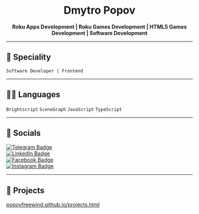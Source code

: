 <div align="center">

# Dmytro Popov

**Roku Apps Development | Roku Games Development | HTML5 Games Development | Software Development**

</div>

---

## 👷 Speciality  
`Software Developer | Frontend`

---

## 🧑‍💻 Languages  
`Brightscript` `SceneGraph` `JavaScript` `TypeScript`

---

## 💬 Socials  
[![Telegram Badge](https://img.shields.io/badge/Telegram-%231DA1F2.svg?style=flat&logo=telegram&logoColor=white)](https://telegram.me/popovfreewind)  
[![LinkedIn Badge](https://img.shields.io/badge/LinkedIn-0A66C2?style=flat&logo=linkedin&logoColor=white)](https://www.linkedin.com/in/popov-dmytro-dev/)  
[![Facebook Badge](https://img.shields.io/badge/Facebook-1877F2?style=flat&logo=facebook&logoColor=white)](https://www.facebook.com/profile.php?id=100001813538898)  
[![Instagram Badge](https://img.shields.io/badge/Instagram-E4405F?style=flat&logo=instagram&logoColor=white)](https://www.instagram.com/popovfw/)

---

## 🚀 Projects  
[popovfreewind.github.io/projects.html](https://popovfreewind.github.io/projects.html)
